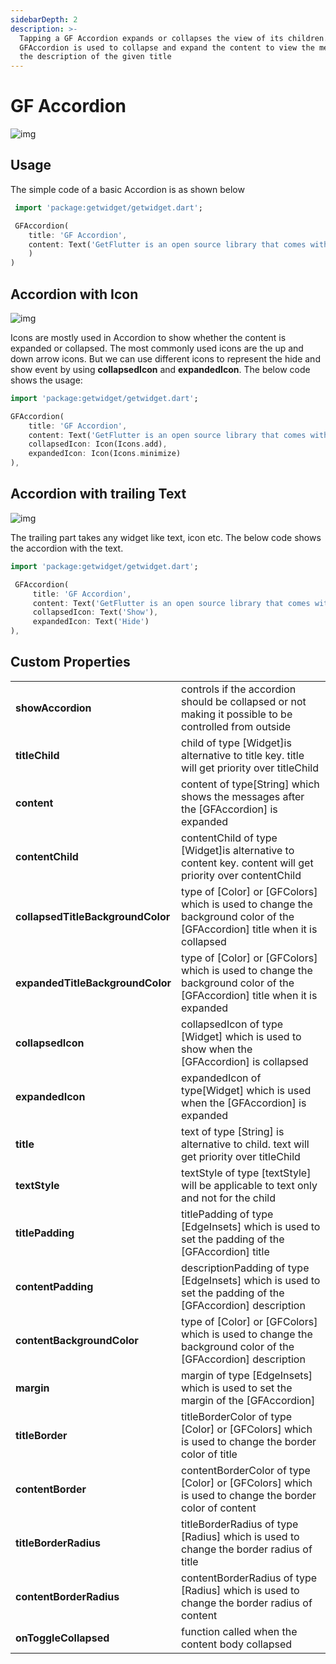 ```yaml
---
sidebarDepth: 2
description: >-
  Tapping a GF Accordion expands or collapses the view of its children.
  GFAccordion is used to collapse and expand the content to view the messages or
  the description of the given title
---
```


# GF Accordion

![img](https://ik.imagekit.io/ionicfirebaseapp/accordion_EghoEjZzz.png)

## Usage

The simple code of a basic Accordion is as shown below

```dart
 import 'package:getwidget/getwidget.dart';

 GFAccordion(
    title: 'GF Accordion',
    content: Text('GetFlutter is an open source library that comes with pre-build 1000+ UI components.'
    )
)
```

## Accordion with Icon

![img](https://ik.imagekit.io/ionicfirebaseapp/accordion_TSkV0IklJ.png)

Icons are mostly used in Accordion to show whether the content is expanded or collapsed. The most commonly used icons are the up and down arrow icons. But we can use different icons to represent the hide and show event by using **collapsedIcon** and **expandedIcon**. The below code shows the usage:

```dart
import 'package:getwidget/getwidget.dart';

GFAccordion(
    title: 'GF Accordion',
    content: Text('GetFlutter is an open source library that comes with pre-build 1000+ UI components.'),
    collapsedIcon: Icon(Icons.add),
    expandedIcon: Icon(Icons.minimize)
),
```

## Accordion with trailing Text

![img](https://ik.imagekit.io/ionicfirebaseapp/accordian-with-text-2x_zitIBS6DI.png)

The trailing part takes any widget like text, icon etc. The below code shows the accordion with the text.

```dart
import 'package:getwidget/getwidget.dart';

 GFAccordion(
     title: 'GF Accordion',
     content: Text('GetFlutter is an open source library that comes with pre-build 1000+ UI components.'),
     collapsedIcon: Text('Show'),
     expandedIcon: Text('Hide')
),
```

## Custom Properties

|  |  |
| :--- | :--- |
| **showAccordion** | controls if the accordion should be collapsed or not making it possible to be controlled from outside |
| **titleChild** | child of  type \[Widget\]is alternative to title key. title will get priority over titleChild |
| **content** | content of type\[String\] which shows the messages after the \[GFAccordion\] is expanded |
| **contentChild** | contentChild of  type \[Widget\]is alternative to content key. content will get priority over contentChild |
| **collapsedTitleBackgroundColor** | type of \[Color\] or \[GFColors\] which is used to change the background color of the \[GFAccordion\] title when it is collapsed |
| **expandedTitleBackgroundColor** | type of \[Color\] or \[GFColors\] which is used to change the background color of the \[GFAccordion\] title when it is expanded |
| **collapsedIcon** | collapsedIcon of type \[Widget\] which is used to show when the \[GFAccordion\] is collapsed |
| **expandedIcon** | expandedIcon of type\[Widget\] which is used when the \[GFAccordion\] is expanded |
| **title** | text of type \[String\] is alternative to child. text will get priority over titleChild |
| **textStyle** | textStyle of type \[textStyle\] will be applicable to text only and not for the child |
| **titlePadding** | titlePadding of type \[EdgeInsets\] which is used to set the padding of the \[GFAccordion\] title |
| **contentPadding** | descriptionPadding of type \[EdgeInsets\] which is used to set the padding of the \[GFAccordion\] description |
| **contentBackgroundColor** | type of \[Color\] or \[GFColors\] which is used to change the background color of the \[GFAccordion\] description |
| **margin** | margin of type \[EdgeInsets\] which is used to set the margin of the \[GFAccordion\] |
| **titleBorder** | titleBorderColor of type  \[Color\] or \[GFColors\] which is used to change the border color of title |
| **contentBorder** | contentBorderColor of type  \[Color\] or \[GFColors\] which is used to change the border color of content |
| **titleBorderRadius** | titleBorderRadius of type  \[Radius\]  which is used to change the border radius of title |
| **contentBorderRadius** | contentBorderRadius of type  \[Radius\]  which is used to change the border radius of content |
| **onToggleCollapsed** | function called when the content body collapsed |

